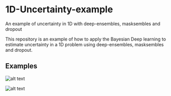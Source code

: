 # 1D-Uncertainty-example
An example of uncertainty in 1D with deep-ensembles, masksembles and dropout

This repository is an example of how to apply the Bayesian Deep learning to estimate uncertainty in a 1D problem using deep-ensembles, masksembles and dropout.

## Examples

![alt text](https://github.com/JafedM/1D-Uncertainty-example/tree/main/Images/Mask_epistemic.png)

![alt text](https://github.com/JafedM/1D-Uncertainty-example/tree/main/Images/Ensemble_aleatoric.png)